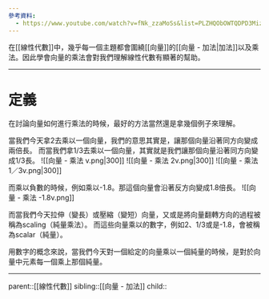 ```yaml
---
參考資料:
  - https://www.youtube.com/watch?v=fNk_zzaMoSs&list=PLZHQObOWTQDPD3MizzM2xVFitgF8hE_ab&index=1
---
```

在[[線性代數]]中，幾乎每一個主題都會圍繞[[向量]]的[[向量 - 加法|加法]]以及乘法。因此學會向量的乘法會對我們理解線性代數有顯著的幫助。
- - -
# 定義
在討論向量如何進行乘法的時候，最好的方法當然還是拿幾個例子來理解。

當我們今天拿2去乘以一個向量，我們的意思其實是，讓那個向量沿著同方向變成兩倍長。
而當我們拿1/3去乘以一個向量，其實就是我們讓那個向量沿著同方向變成1/3長。
![[向量 - 乘法 v.png|300]]
![[向量 - 乘法 2v.png|300]]
![[向量 - 乘法 1／3v.png|300]]

而乘以負數的時候，例如乘以-1.8。那這個向量會沿著反方向變成1.8倍長。
![[向量 - 乘法 -1.8v.png]]

而當我們今天拉伸（變長）或壓縮（變短）向量，又或是將向量翻轉方向的過程被稱為scaling（純量乘法）。
而這些向量乘以的數字，例如2、1/3或是-1.8，會被稱為scalar（純量）。

用數字的概念來說，當我們今天對一個給定的向量乘以一個純量的時候，是對於向量中元素每一個乘上那個純量。
- - -
parent::[[線性代數]]
sibling::[[向量 - 加法]]
child::